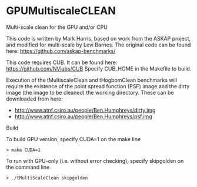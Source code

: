 # GPUMultiscaleCLEAN
Multi-scale clean for the GPU and/or CPU

This code is written by Mark Harris, based on work from the ASKAP project, and 
modified for multi-scale by Levi Barnes. The original code can be found here:
https://github.com/askap-benchmarks/

This code requires CUB. It can be found here:
https://github.com/NVlabs/CUB
Specify CUB_HOME in the Makefile to build.

Execution of the tMultiscaleClean and tHogbomClean benchmarks will require the existence of 
the point spread function (PSF) image and the dirty image (the image to be cleaned) the 
working directory. These can be downloaded from here:

* http://www.atnf.csiro.au/people/Ben.Humphreys/dirty.img
* http://www.atnf.csiro.au/people/Ben.Humphreys/psf.img


Build

To build GPU version, specify CUDA=1 on the make line  

	> make CUDA=1

To run with GPU-only (i.e. without error checking), specify skipgolden on the command line

	> ./tMultiScaleClean skipgolden
